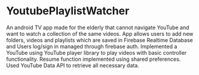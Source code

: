 # YoutubePlaylistWatcher

An android TV app made for the elderly that cannot navigate YouTube and want to watch a collection of the same videos. App allows users to add new folders, videos and playlists which are saved in Firebase Realtime Database and Users log/sign in managed through firebase auth. Implemented a YouTube using YouTube player library to play videos with basic controller functionality. Resume function implemented using shared preferences. Used YouTube Data API to retrieve all necessary data.

